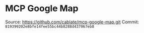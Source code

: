 # MCP Google Map

Source: https://github.com/cablate/mcp-google-map.git
Commit: `819399202e8bfe14fee55bc44b8288d437067eb8`
